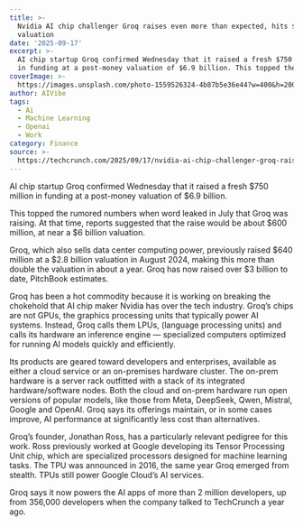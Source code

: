 ```yaml
---
title: >-
  Nvidia AI chip challenger Groq raises even more than expected, hits $6.9B
  valuation
date: '2025-09-17'
excerpt: >-
  AI chip startup Groq confirmed Wednesday that it raised a fresh $750 million
  in funding at a post-money valuation of $6.9 billion. This topped the rum...
coverImage: >-
  https://images.unsplash.com/photo-1559526324-4b87b5e36e44?w=400&h=200&fit=crop&auto=format
author: AIVibe
tags:
  - Ai
  - Machine Learning
  - Openai
  - Work
category: Finance
source: >-
  https://techcrunch.com/2025/09/17/nvidia-ai-chip-challenger-groq-raises-even-more-than-expected-hits-6-9b-valuation/
---
```

AI chip startup Groq confirmed Wednesday that it raised a fresh $750 million in funding at a post-money valuation of $6.9 billion.  

This topped the rumored numbers when word leaked in July that Groq was raising. At that time, reports suggested that the raise would be about $600 million, at near a $6 billion valuation. 


	
	




	
	



Groq, which also sells data center computing power, previously raised $640 million at a $2.8 billion valuation in August 2024, making this more than double the valuation in about a year. Groq has now raised over $3 billion to date, PitchBook estimates.

Groq has been a hot commodity because it is working on breaking the chokehold that AI chip maker Nvidia has over the tech industry. Groq’s chips are not GPUs, the graphics processing units that typically power AI systems. Instead, Groq calls them LPUs, (language processing units) and calls its hardware an inference engine — specialized computers optimized for running AI models quickly and efficiently.  

Its products are geared toward developers and enterprises, available as either a cloud service or an on-premises hardware cluster. The on-prem hardware is a server rack outfitted with a stack of its integrated hardware/software nodes. Both the cloud and on-prem hardware run open versions of popular models, like those from Meta, DeepSeek, Qwen, Mistral, Google and OpenAI. Groq says its offerings maintain, or in some cases improve, AI performance at significantly less cost than alternatives. 

Groq’s founder, Jonathan Ross, has a particularly relevant pedigree for this work. Ross previously worked at Google developing its Tensor Processing Unit chip, which are specialized processors designed for machine learning tasks. The TPU was announced in 2016, the same year Groq emerged from stealth. TPUs still power Google Cloud’s AI services.

Groq says it now powers the AI apps of more than 2 million developers, up from 356,000 developers when the company talked to TechCrunch a year ago.

	
		
